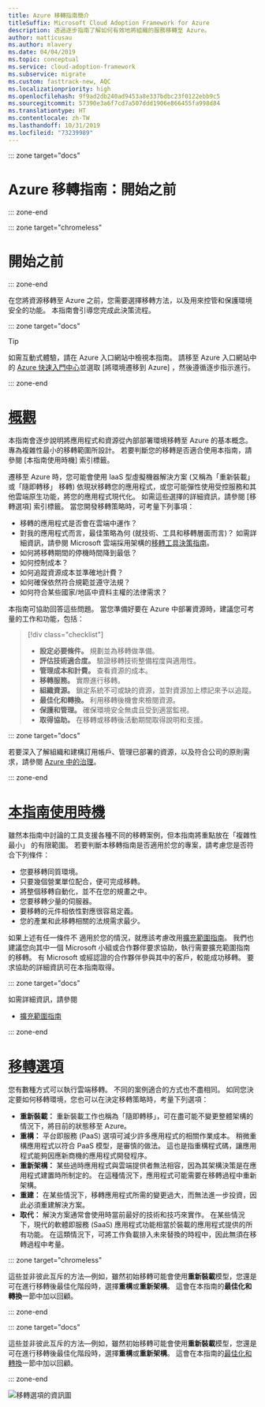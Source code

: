 ```yaml
---
title: Azure 移轉指南簡介
titleSuffix: Microsoft Cloud Adoption Framework for Azure
description: 透過逐步指南了解如何有效地將組織的服務移轉至 Azure。
author: matticusau
ms.author: mlavery
ms.date: 04/04/2019
ms.topic: conceptual
ms.service: cloud-adoption-framework
ms.subservice: migrate
ms.custom: fasttrack-new, AQC
ms.localizationpriority: high
ms.openlocfilehash: 9f9ad2db240ad9453a8e337bdbc23f0122ebb9c5
ms.sourcegitcommit: 57390e3a6f7cd7a507ddd1906e866455fa998d84
ms.translationtype: HT
ms.contentlocale: zh-TW
ms.lasthandoff: 10/31/2019
ms.locfileid: "73239989"
---
```

::: zone target="docs"

# <a name="azure-migration-guide-before-you-start"></a>Azure 移轉指南：開始之前

::: zone-end

::: zone target="chromeless"

# <a name="before-you-start"></a>開始之前

::: zone-end

在您將資源移轉至 Azure 之前，您需要選擇移轉方法，以及用來控管和保護環境安全的功能。 本指南會引導您完成此決策流程。

::: zone target="docs"

> [!TIP]
> 如需互動式體驗，請在 Azure 入口網站中檢視本指南。 請移至 Azure 入口網站中的 [Azure 快速入門中心](https://portal.azure.com/?feature.quickstart=true#blade/Microsoft_Azure_Resources/QuickstartCenterBlade)並選取 [將環境遷移到 Azure]  ，然後遵循逐步指示進行。

::: zone-end

# <a name="overviewtaboverview"></a>[概觀](#tab/Overview)

本指南會逐步說明將應用程式和資源從內部部署環境移轉至 Azure 的基本概念。 專為複雜性最小的移轉範圍所設計。 若要判斷您的移轉是否適合使用本指南，請參閱 [本指南使用時機]  索引標籤。

遷移至 Azure 時，您可能會使用 IaaS 型虛擬機器解決方案 (又稱為「重新裝載」  或「隨即轉移」  移轉) 依現狀移轉您的應用程式，或您可能彈性使用受控服務和其他雲端原生功能，將您的應用程式現代化。 如需這些選擇的詳細資訊，請參閱 [移轉選項]  索引標籤。 當您開發移轉策略時，可考量下列事項：

- 移轉的應用程式是否會在雲端中運作？
- 對我的應用程式而言，最佳策略為何 (就技術、工具和移轉層面而言)？ 如需詳細資訊，請參閱 Microsoft 雲端採用架構的[移轉工具決策指南](../../decision-guides/migrate-decision-guide/index.md)。
- 如何將移轉期間的停機時間降到最低？
- 如何控制成本？
- 如何追蹤資源成本並準確地計費？
- 如何確保依然符合規範並遵守法規？
- 如何符合某些國家/地區中資料主權的法律需求？

本指南可協助回答這些問題。 當您準備好要在 Azure 中部署資源時，建議您可考量的工作和功能，包括：

> [!div class="checklist"]
>
> - **設定必要條件。** 規劃並為移轉做準備。
> - **評估技術適合度。** 驗證移轉技術整備程度與適用性。
> - **管理成本和計費。** 查看資源的成本。
> - **移轉服務。** 實際進行移轉。
> - **組織資源。** 鎖定系統不可或缺的資源，並對資源加上標記來予以追蹤。
> - **最佳化和轉換。** 利用移轉後機會來檢閱資源。
> - **保護和管理。** 確保環境安全無虞且受到適當監視。
> - **取得協助。** 在移轉或移轉後活動期間取得說明和支援。

::: zone target="docs"

若要深入了解組織和建構訂用帳戶、管理已部署的資源，以及符合公司的原則需求，請參閱 [Azure 中的治理](https://docs.microsoft.com/azure/security/governance-in-azure)。

::: zone-end

# <a name="when-to-use-this-guidetabwhentousethisguide"></a>[本指南使用時機](#tab/WhenToUseThisGuide)

雖然本指南中討論的工具支援各種不同的移轉案例，但本指南將重點放在「複雜性最小」  的有限範圍。 若要判斷本移轉指南是否適用於您的專案，請考慮您是否符合下列條件：

- 您要移轉同質環境。
- 只要幾個營業單位配合，便可完成移轉。
- 將整個移轉自動化，並不在您的規畫之中。
- 您要移轉少量的伺服器。
- 要移轉的元件相依性對應很容易定義。
- 您的產業和此移轉相關的法規需求最少。

如果上述有任一條件不  適用於您的情況，就應該考慮改用[擴充範圍指南](../expanded-scope/index.md)。 我們也建議您向其中一個 Microsoft 小組或合作夥伴要求協助，執行需要擴充範圍指南的移轉。 有 Microsoft 或經認證的合作夥伴參與其中的客戶，較能成功移轉。 要求協助的詳細資訊可在本指南取得。

<!-- markdownlint-enable MD033 -->

::: zone target="docs"

如需詳細資訊，請參閱

- [擴充範圍指南](../expanded-scope/index.md)

::: zone-end

# <a name="migration-optionstabmigrationoptions"></a>[移轉選項](#tab/MigrationOptions)

您有數種方式可以執行雲端移轉。 不同的案例適合的方式也不盡相同。 如同您決定要如何移轉環境，您也可以在決定移轉策略時，考量下列選項：

- **重新裝載：** 重新裝載工作也稱為「隨即轉移」，可在盡可能不變更整體架構的情況下，將目前的狀態移至 Azure。
- **重構：** 平台即服務 (PaaS) 選項可減少許多應用程式的相關作業成本。 稍微重構應用程式以符合 PaaS 模型，是審慎的做法。 這也是指重構程式碼，讓應用程式能夠因應新商機的應用程式開發程序。
- **重新架構：** 某些過時應用程式與雲端提供者無法相容，因為其架構決策是在應用程式建置時所制定的。 在這種情況下，應用程式可能需要在移轉過程中重新架構。
- **重建：** 在某些情況下，移轉應用程式所需的變更過大，而無法進一步投資，因此必須重建解決方案。
- **取代：** 解決方案通常會使用時當前最好的技術和技巧來實作。 在某些情況下，現代的軟體即服務 (SaaS) 應用程式功能相當於裝載的應用程式提供的所有功能。 在這類情況下，可將工作負載排入未來替換的時程中，因此無須在移轉過程中考量。

::: zone target="chromeless"

這些並非彼此互斥的方法&mdash;例如，雖然初始移轉可能會使用**重新裝載**模型，您還是可在進行移轉後最佳化階段時，選擇**重構**或**重新架構**。 這會在本指南的**最佳化和轉換**一節中加以回顧。

::: zone-end

::: zone target="docs"

這些並非彼此互斥的方法&mdash;例如，雖然初始移轉可能會使用**重新裝載**模型，您還是可在進行移轉後最佳化階段時，選擇**重構**或**重新架構**。 這會在本指南的[最佳化和轉換](./optimize-and-transform.md)一節中加以回顧。

::: zone-end

![移轉選項的資訊圖](../../_images/migrate/migration-options.png)
